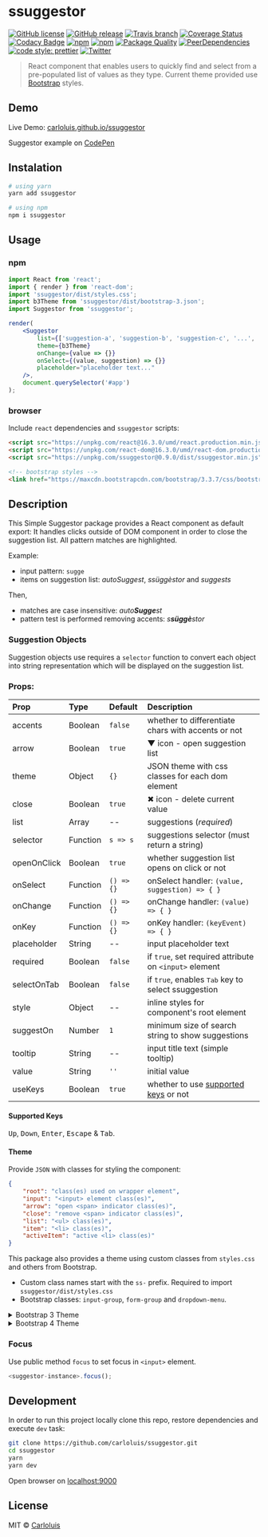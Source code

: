 # ssuggestor

[![GitHub license](https://img.shields.io/badge/license-MIT-blue.svg)](./LICENSE)
[![GitHub release](https://img.shields.io/github/release/carloluis/ssuggestor.svg)](https://github.com/carloluis/ssuggestor/releases)
[![Travis branch](https://img.shields.io/travis/carloluis/ssuggestor/master.svg)](https://travis-ci.org/carloluis/ssuggestor)
[![Coverage Status](https://coveralls.io/repos/github/carloluis/ssuggestor/badge.svg)](https://coveralls.io/github/carloluis/ssuggestor)
[![Codacy Badge](https://api.codacy.com/project/badge/Grade/92e79d6c062f466d8f07744c543473c3)](https://www.codacy.com/app/carloluis/ssuggestor?utm_source=github.com&utm_medium=referral&utm_content=carloluis/ssuggestor&utm_campaign=badger)
[![npm](https://img.shields.io/npm/v/ssuggestor.svg)](https://www.npmjs.com/package/ssuggestor)
[![npm](https://img.shields.io/npm/dt/ssuggestor.svg)](https://npm-stat.com/charts.html?package=ssuggestor)
[![Package Quality](http://npm.packagequality.com/shield/ssuggestor.svg)](http://packagequality.com/#?package=ssuggestor)
[![PeerDependencies](https://img.shields.io/david/peer/carloluis/ssuggestor.svg)](https://david-dm.org/carloluis/ssuggestor?type=peer)
[![code style: prettier](https://img.shields.io/badge/code_style-prettier-ff69b4.svg?style=flat)](https://github.com/prettier/prettier)
[![Twitter](https://img.shields.io/twitter/url/https/github.com/carloluis/ssuggestor.svg?style=social)](https://twitter.com/intent/tweet?text=check%20out%20this%20simple%20suggestor%20component%20on&url=https%3A%2F%2Ft.co%2FpjuWm9EaCa&hashtags=react16,ssuggestor)

> React component that enables users to quickly find and select from a pre-populated list of values as they type.
> Current theme provided use [Bootstrap](http://getbootstrap.com/) styles.

## Demo

Live Demo: [carloluis.github.io/ssuggestor](https://carloluis.github.io/ssuggestor/)

Suggestor example on [CodePen](http://codepen.io/carloluis/pen/rjpLYw/)

## Instalation

```bash
# using yarn
yarn add ssuggestor

# using npm
npm i ssuggestor
```

## Usage

### npm

```jsx
import React from 'react';
import { render } from 'react-dom';
import 'ssuggestor/dist/styles.css';
import b3Theme from 'ssuggestor/dist/bootstrap-3.json';
import Suggestor from 'ssuggestor';

render(
    <Suggestor
        list={['suggestion-a', 'suggestion-b', 'suggestion-c', '...', 'suggestion-z']}
        theme={b3Theme}
        onChange={value => {}}
        onSelect={(value, suggestion) => {}}
        placeholder="placeholder text..."
    />,
    document.querySelector('#app')
);
```

### browser

Include `react` dependencies and `ssuggestor` scripts:

```html
<script src="https://unpkg.com/react@16.3.0/umd/react.production.min.js"></script>
<script src="https://unpkg.com/react-dom@16.3.0/umd/react-dom.production.min.js"></script>
<script src="https://unpkg.com/ssuggestor@0.9.0/dist/ssuggestor.min.js"></script>

<!-- bootstrap styles -->
<link href="https://maxcdn.bootstrapcdn.com/bootstrap/3.3.7/css/bootstrap.min.css">
```

## Description

This Simple Suggestor package provides a React component as default export:
It handles clicks outside of DOM component in order to close the suggestion list.
All pattern matches are highlighted.

Example:

* input pattern: `sugge`
* items on suggestion list: _autoSuggest_, _ssüggèstor_ and _suggests_

Then,

* matches are case insensitive: _auto**Sugge**st_
* pattern test is performed removing accents: _s**süggè**stor_

### Suggestion Objects

Suggestion objects use requires a `selector` function to convert each object into string representation which will be displayed on the suggestion list.

### Props:

| Prop        | Type     | Default       | Description                                                 |
| :---------- | :------- | :------------ | :---------------------------------------------------------- |
| accents     | Boolean  | `false`       | whether to differentiate chars with accents or not          |
| arrow       | Boolean  | `true`        | ▼ icon - open suggestion list                               |
| theme       | Object   | `{}`          | JSON theme with css classes for each dom element            |
| close       | Boolean  | `true`        | ✖︎ icon - delete current value                               |
| list        | Array    | --            | suggestions (_required_)                                    |
| selector    | Function | `s => s`      | suggestions selector (must return a string)                 |
| openOnClick | Boolean  | `true`        | whether suggestion list opens on click or not               |
| onSelect    | Function | `() => {}`    | onSelect handler: `(value, suggestion) => { }`              |
| onChange    | Function | `() => {}`    | onChange handler: `(value) => { }`                          |
| onKey       | Function | `() => {}`    | onKey handler: `(keyEvent) => { }`                          |
| placeholder | String   | --            | input placeholder text                                      |
| required    | Boolean  | `false`       | if `true`, set required attribute on `<input>` element      |
| selectOnTab | Boolean  | `false`       | if `true`, enables <kbd>Tab</kbd> key to select ssuggestion |
| style       | Object   | --            | inline styles for component's root element                  |
| suggestOn   | Number   | `1`           | minimum size of search string to show suggestions           |
| tooltip     | String   | --            | input title text (simple tooltip)                           |
| value       | String   | `''`          | initial value                                               |
| useKeys     | Boolean  | `true`        | whether to use [supported keys](#supported-keys) or not     |

#### Supported Keys

<kbd>Up</kbd>, <kbd>Down</kbd>, <kbd>Enter</kbd>, <kbd>Escape</kbd> & <kbd>Tab</kbd>.

#### Theme

Provide `JSON` with classes for styling the component:

```json
{
    "root": "class(es) used on wrapper element",
    "input": "<input> element class(es)",
    "arrow": "open <span> indicator class(es)",
    "close": "remove <span> indicator class(es)",
    "list": "<ul> class(es)",
    "item": "<li> class(es)",
    "activeItem": "active <li> class(es)"
}
```

This package also provides a theme using custom classes from `styles.css` and others from Bootstrap.
- Custom class names start with the `ss-` prefix. Required to import `ssuggestor/dist/styles.css`
- Bootstrap classes: `input-group`, `form-group` and `dropdown-menu`.

<details>
<summary>Bootstrap 3 Theme</summary>

```json
{
    "root": "input-group ss-root",
    "input": "form-control ss-input",
    "arrow": "ss-arrow",
    "close": "ss-remove",
    "list": "dropdown-menu ss-list",
    "item": "",
    "activeItem": "ss-over-item"
}
```

Note that you need to import the _Bootstrap3_ theme from `ssuggestor/dist/bootstrap-3.json`

Check usage on [npm](#npm) section.

</details>

<details>
<summary>Bootstrap 4 Theme</summary>

```json
{
    "root": "input-group ss-root",
    "input": "form-control ss-input",
    "arrow": "ss-arrow",
    "close": "ss-remove",
    "list": "dropdown-menu ss-list",
    "item": "dropdown-item",
    "activeItem": "ss-over-item"
}
```

Note that you need to import the _Bootstrap4_ theme from `ssuggestor/dist/bootstrap-4.json`

Check usage on [npm](#npm) section.

</details>

### Focus

Use public method `focus` to set focus in `<input>` element.

```js
<suggestor-instance>.focus();
```

## Development

In order to run this project locally clone this repo, restore dependencies and execute `dev` task:

```bash
git clone https://github.com/carloluis/ssuggestor.git
cd ssuggestor
yarn
yarn dev
```

Open browser on [localhost:9000](http://localhost:9000/)

## License

MIT © [Carloluis](https://github.com/carloluis)
